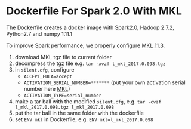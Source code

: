 # Dockerfile For Spark 2.0 With MKL

The Dockerfile creates a docker image with Spark2.0, Hadoop 2.7.2, Python2.7 and numpy 1.11.1 

To improve Spark performance, we properly configure [MKL 11.3](https://software.intel.com/en-us/articles/intel-mkl-113-release-notes).

1. download MKL tgz file to current folder
2. decompress the tgz file e.g. `tar -xvzf l_mkl_2017.0.098.tgz`
3. in `silent.cfg`, configure
   * `ACCEPT_EULA=accept`
   * `ACTIVATION_SERIAL_NUMBER=*******` (put your own activation serial number here [MKL](https://software.intel.com/en-us/intel-mkl))
   * `ACTIVATION_TYPE=serial_number`
4. make a tar ball with the modified `silent.cfg`, e.g. `tar -cvzf l_mkl_2017.0.098.tgz l_mkl_2017.0.098`
5. put the tar ball in the same folder with the dockerfile
6. set `ENV mkl` in Dockerfile, e.g. `ENV mkl=l_mkl_2017.0.098`

